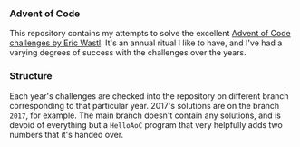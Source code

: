### Advent of Code
This repository contains my attempts to solve the excellent [Advent of Code challenges by Eric Wastl](https://adventofcode.com).
It's an annual ritual I like to have, and I've had a varying degrees of success with the challenges over the years.

### Structure
Each year's challenges are checked into the repository on different branch corresponding to that particular year. 2017's
solutions are on the branch `2017`, for example. The main branch doesn't contain any solutions, and is devoid of everything
but a `HelloAoC` program that very helpfully adds two numbers that it's handed over.
